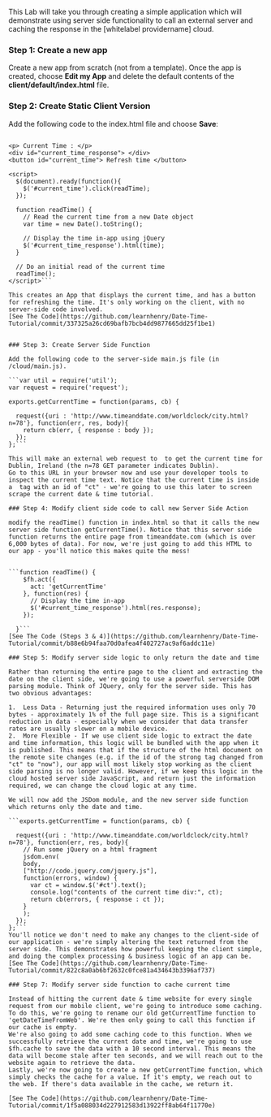 This Lab will take you through creating a simple application which will demonstrate using server side functionality to call an external server and caching the response in the [whitelabel providername] cloud. 

### Step 1: Create a new app

Create a new app from scratch (not from a template). Once the app is created, choose **Edit my App** and delete the default contents of the **client/default/index.html** file. 

### Step 2: Create Static Client Version

Add the following code to the index.html file and choose **Save**: 

```<script src="http://code.jquery.com/jquery-1.9.1.min.js" type="text/javascript"></script>

<p> Current Time : </p>
<div id="current_time_response"> </div>
<button id="current_time"> Refresh time </button>

<script>
  $(document).ready(function(){
    $('#current_time').click(readTime);
  });

  function readTime() {
    // Read the current time from a new Date object
    var time = new Date().toString();

    // Display the time in-app using jQuery
    $('#current_time_response').html(time);
  }

  // Do an initial read of the current time
  readTime();
</script>```

This creates an App that displays the current time, and has a button for refreshing the time. It's only working on the client, with no server-side code involved.
[See The Code](https://github.com/learnhenry/Date-Time-Tutorial/commit/337325a26cd69bafb7bcb4dd9877665dd25f1be1)


### Step 3: Create Server Side Function

Add the following code to the server-side main.js file (in /cloud/main.js). 

```var util = require('util');
var request = require('request');

exports.getCurrentTime = function(params, cb) {

  request({uri : 'http://www.timeanddate.com/worldclock/city.html?n=78'}, function(err, res, body){
    return cb(err, { response : body });
  });
};```

This will make an external web request to  to get the current time for Dublin, Ireland (the n=78 GET parameter indicates Dublin). 
Go to this URL in your browser now and use your developer tools to inspect the current time text. Notice that the current time is inside a  tag with an id of "ct" - we're going to use this later to screen scrape the current date & time tutorial.

### Step 4: Modify client side code to call new Server Side Action

modify the readTime() function in index.html so that it calls the new server side function getCurrentTime(). Notice that this server side function returns the entire page from timeanddate.com (which is over 6,000 bytes of data). For now, we're just going to add this HTML to our app - you'll notice this makes quite the mess!

     
```function readTime() {
    $fh.act({
      act: 'getCurrentTime'
    }, function(res) {
      // Display the time in-app
      $('#current_time_response').html(res.response);
    });

  }```
[See The Code (Steps 3 & 4)](https://github.com/learnhenry/Date-Time-Tutorial/commit/b88e6b94faa70d0afea4f402727ac9af6addc11e)

### Step 5: Modify server side logic to only return the date and time

Rather than returning the entire page to the client and extracting the date on the client side, we're going to use a powerful serverside DOM parsing module. Think of JQuery, only for the server side. This has two obvious advantages: 

1.  Less Data - Returning just the required information uses only 70 bytes - approximately 1% of the full page size. This is a significant reduction in data - especially when we consider that data transfer rates are usually slower on a mobile device.
2.  More Flexible - If we use client side logic to extract the date and time information, this logic will be bundled with the app when it is published. This means that if the structure of the html document on the remote site changes (e.g. if the id of the strong tag changed from "ct" to "now"), our app will most likely stop working as the client side parsing is no longer valid. However, if we keep this logic in the cloud hosted server side JavaScript, and return just the information required, we can change the cloud logic at any time.

We will now add the JSDom module, and the new server side function which returns only the date and time. 

```exports.getCurrentTime = function(params, cb) {

  request({uri : 'http://www.timeanddate.com/worldclock/city.html?n=78'}, function(err, res, body){
    // Run some jQuery on a html fragment
    jsdom.env(
    body,
    ["http://code.jquery.com/jquery.js"],
    function(errors, window) {
      var ct = window.$('#ct').text();
      console.log("contents of the current time div:", ct);
      return cb(errors, { response : ct });
    }
    );
  });
};```
You'll notice we don't need to make any changes to the client-side of our application - we're simply altering the text returned from the server side. This demonstrates how powerful keeping the client simple, and doing the complex processing & business logic of an app can be.
[See The Code](https://github.com/learnhenry/Date-Time-Tutorial/commit/822c8a0ab6bf2632c0fce81a434643b3396af737)

### Step 7: Modify server side function to cache current time

Instead of hitting the current date & time website for every single request from our mobile client, we're going to introduce some caching. To do this, we're going to rename our old getCurrentTime function to 'getDateTimeFromWeb'. We're then only going to call this function if our cache is empty.   
We're also going to add some caching code to this function. When we successfully retrieve the current date and time, we're going to use $fh.cache to save the data with a 10 second interval. This means the data will become stale after ten seconds, and we will reach out to the website again to retrieve the data.     
Lastly, we're now going to create a new getCurrentTime function, which simply checks the cache for a value. If it's empty, we reach out to the web. If there's data available in the cache, we return it.

[See The Code](https://github.com/learnhenry/Date-Time-Tutorial/commit/1f5a088034d227912583d13922ff8ab64f11770e)